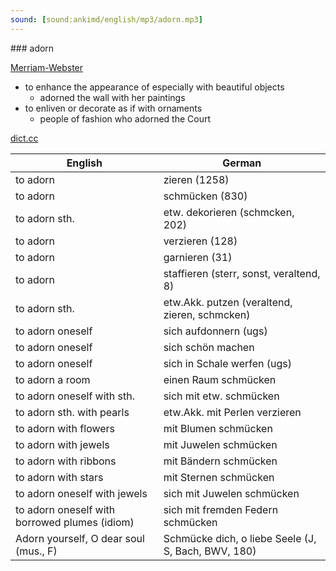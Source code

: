 ```yaml
---
sound: [sound:ankimd/english/mp3/adorn.mp3]
---
```


\### adorn

[Merriam-Webster](https://www.merriam-webster.com/dictionary/adorn)

- to enhance the appearance of especially with beautiful objects
    - adorned the wall with her paintings
- to enliven or decorate as if with ornaments
    - people of fashion who adorned the Court

[dict.cc](https://www.dict.cc/adorn)

| English        | German       |
| -------------- | ------------ |
| to adorn | zieren (1258) |
| to adorn | schmücken (830) |
| to adorn sth. | etw. dekorieren (schmcken, 202) |
| to adorn | verzieren (128) |
| to adorn | garnieren (31) |
| to adorn | staffieren (sterr, sonst, veraltend, 8) |
| to adorn sth. | etw.Akk. putzen (veraltend, zieren, schmcken) |
| to adorn oneself | sich aufdonnern (ugs) |
| to adorn oneself | sich schön machen |
| to adorn oneself | sich in Schale werfen (ugs) |
| to adorn a room | einen Raum schmücken |
| to adorn oneself with sth. | sich mit etw. schmücken |
| to adorn sth. with pearls | etw.Akk. mit Perlen verzieren |
| to adorn with flowers | mit Blumen schmücken |
| to adorn with jewels | mit Juwelen schmücken |
| to adorn with ribbons | mit Bändern schmücken |
| to adorn with stars | mit Sternen schmücken |
| to adorn oneself with jewels | sich mit Juwelen schmücken |
| to adorn oneself with borrowed plumes (idiom) | sich mit fremden Federn schmücken |
| Adorn yourself, O dear soul (mus., F) | Schmücke dich, o liebe Seele (J, S, Bach, BWV, 180) |
